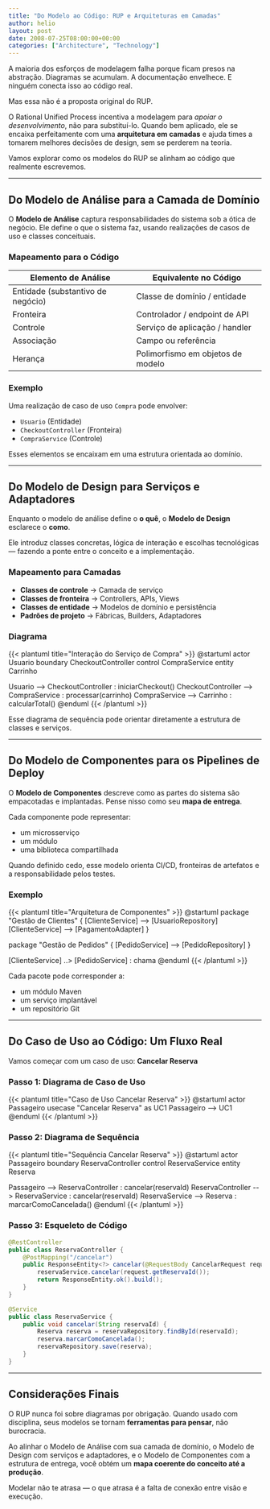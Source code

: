 ```yaml
---
title: "Do Modelo ao Código: RUP e Arquiteturas em Camadas"
author: helio
layout: post
date: 2008-07-25T08:00:00+00:00
categories: ["Architecture", "Technology"]
---
```


A maioria dos esforços de modelagem falha porque ficam presos na abstração.
Diagramas se acumulam. A documentação envelhece. E ninguém conecta isso ao código real.

Mas essa não é a proposta original do RUP.

O Rational Unified Process incentiva a modelagem para _apoiar o desenvolvimento_, não para substituí-lo. Quando bem aplicado, ele se encaixa perfeitamente com uma **arquitetura em camadas** e ajuda times a tomarem melhores decisões de design, sem se perderem na teoria.

Vamos explorar como os modelos do RUP se alinham ao código que realmente escrevemos.

---

## Do Modelo de Análise para a Camada de Domínio

O **Modelo de Análise** captura responsabilidades do sistema sob a ótica de negócio. Ele define o que o sistema faz, usando realizações de casos de uso e classes conceituais.

### Mapeamento para o Código

| Elemento de Análise               | Equivalente no Código             |
| --------------------------------- | --------------------------------- |
| Entidade (substantivo de negócio) | Classe de domínio / entidade      |
| Fronteira                         | Controlador / endpoint de API     |
| Controle                          | Serviço de aplicação / handler    |
| Associação                        | Campo ou referência               |
| Herança                           | Polimorfismo em objetos de modelo |

### Exemplo

Uma realização de caso de uso `Compra` pode envolver:

- `Usuario` (Entidade)
- `CheckoutController` (Fronteira)
- `CompraService` (Controle)

Esses elementos se encaixam em uma estrutura orientada ao domínio.

---

## Do Modelo de Design para Serviços e Adaptadores

Enquanto o modelo de análise define o **o quê**, o **Modelo de Design** esclarece o **como**.

Ele introduz classes concretas, lógica de interação e escolhas tecnológicas — fazendo a ponte entre o conceito e a implementação.

### Mapeamento para Camadas

- **Classes de controle** → Camada de serviço
- **Classes de fronteira** → Controllers, APIs, Views
- **Classes de entidade** → Modelos de domínio e persistência
- **Padrões de projeto** → Fábricas, Builders, Adaptadores

### Diagrama

{{< plantuml title="Interação do Serviço de Compra" >}}
@startuml
actor Usuario
boundary CheckoutController
control CompraService
entity Carrinho

Usuario --> CheckoutController : iniciarCheckout()
CheckoutController --> CompraService : processar(carrinho)
CompraService --> Carrinho : calcularTotal()
@enduml
{{< /plantuml >}}

Esse diagrama de sequência pode orientar diretamente a estrutura de classes e serviços.

---

## Do Modelo de Componentes para os Pipelines de Deploy

O **Modelo de Componentes** descreve como as partes do sistema são empacotadas e implantadas. Pense nisso como seu **mapa de entrega**.

Cada componente pode representar:

- um microsserviço
- um módulo
- uma biblioteca compartilhada

Quando definido cedo, esse modelo orienta CI/CD, fronteiras de artefatos e a responsabilidade pelos testes.

### Exemplo

{{< plantuml title="Arquitetura de Componentes" >}}
@startuml
package "Gestão de Clientes" {
[ClienteService] --> [UsuarioRepository]
[ClienteService] --> [PagamentoAdapter]
}

package "Gestão de Pedidos" {
[PedidoService] --> [PedidoRepository]
}

[ClienteService] ..> [PedidoService] : chama
@enduml
{{< /plantuml >}}

Cada pacote pode corresponder a:

- um módulo Maven
- um serviço implantável
- um repositório Git

---

## Do Caso de Uso ao Código: Um Fluxo Real

Vamos começar com um caso de uso: **Cancelar Reserva**

### Passo 1: Diagrama de Caso de Uso

{{< plantuml title="Caso de Uso Cancelar Reserva" >}}
@startuml
actor Passageiro
usecase "Cancelar Reserva" as UC1
Passageiro --> UC1
@enduml
{{< /plantuml >}}

### Passo 2: Diagrama de Sequência

{{< plantuml title="Sequência Cancelar Reserva" >}}
@startuml
actor Passageiro
boundary ReservaController
control ReservaService
entity Reserva

Passageiro --> ReservaController : cancelar(reservaId)
ReservaController --> ReservaService : cancelar(reservaId)
ReservaService --> Reserva : marcarComoCancelada()
@enduml
{{< /plantuml >}}

### Passo 3: Esqueleto de Código

```java
@RestController
public class ReservaController {
    @PostMapping("/cancelar")
    public ResponseEntity<?> cancelar(@RequestBody CancelarRequest request) {
        reservaService.cancelar(request.getReservaId());
        return ResponseEntity.ok().build();
    }
}

@Service
public class ReservaService {
    public void cancelar(String reservaId) {
        Reserva reserva = reservaRepository.findById(reservaId);
        reserva.marcarComoCancelada();
        reservaRepository.save(reserva);
    }
}
```

---

## Considerações Finais

O RUP nunca foi sobre diagramas por obrigação. Quando usado com disciplina, seus modelos se tornam **ferramentas para pensar**, não burocracia.

Ao alinhar o Modelo de Análise com sua camada de domínio, o Modelo de Design com serviços e adaptadores, e o Modelo de Componentes com a estrutura de entrega, você obtém um **mapa coerente do conceito até a produção**.

Modelar não te atrasa — o que atrasa é a falta de conexão entre visão e execução.
